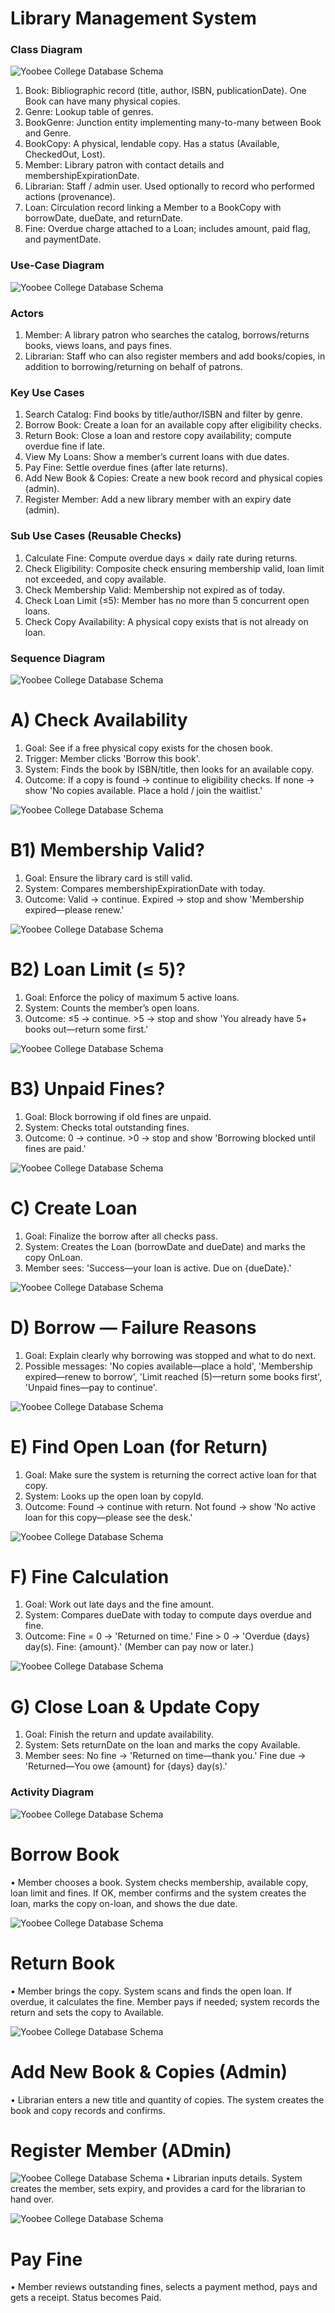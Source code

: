 #  Library Management System

### Class Diagram

![Yoobee College Database Schema](class_diagram.png)

1. Book: Bibliographic record (title, author, ISBN, publicationDate). One Book can have many physical copies.
2. Genre: Lookup table of genres.
3. BookGenre: Junction entity implementing many-to-many between Book and Genre.
4. BookCopy: A physical, lendable copy. Has a status (Available, CheckedOut, Lost).
5. Member: Library patron with contact details and membershipExpirationDate.
6. Librarian: Staff / admin user. Used optionally to record who performed actions (provenance).
7. Loan: Circulation record linking a Member to a BookCopy with borrowDate, dueDate, and returnDate.
8. Fine: Overdue charge attached to a Loan; includes amount, paid flag, and paymentDate.


### Use-Case Diagram

![Yoobee College Database Schema](use_case_diagram.png)

### Actors
1. Member: A library patron who searches the catalog, borrows/returns books, views loans, and pays fines.
2. Librarian: Staff who can also register members and add books/copies, in addition to borrowing/returning on behalf of patrons.

### Key Use Cases
1. Search Catalog: Find books by title/author/ISBN and filter by genre.
2. Borrow Book: Create a loan for an available copy after eligibility checks.
3. Return Book: Close a loan and restore copy availability; compute overdue fine if late.
4. View My Loans: Show a member’s current loans with due dates.
5. Pay Fine: Settle overdue fines (after late returns).
6. Add New Book & Copies: Create a new book record and physical copies (admin).
7. Register Member: Add a new library member with an expiry date (admin).
### Sub Use Cases (Reusable Checks)
1. Calculate Fine: Compute overdue days × daily rate during returns.
2. Check Eligibility: Composite check ensuring membership valid, loan limit not exceeded, and copy available.
3. Check Membership Valid: Membership not expired as of today.
4. Check Loan Limit (≤5): Member has no more than 5 concurrent open loans.
5. Check Copy Availability: A physical copy exists that is not already on loan.


### Sequence Diagram

![Yoobee College Database Schema](SequenceDiagram/a_check_availability.png)
# A) Check Availability
1. Goal: See if a free physical copy exists for the chosen book.
2. Trigger: Member clicks 'Borrow this book'.
3. System: Finds the book by ISBN/title, then looks for an available copy.
4. Outcome: If a copy is found → continue to eligibility checks. If none → show 'No copies available. Place a hold / join the waitlist.'

![Yoobee College Database Schema](SequenceDiagram/b1_membership_valid.png)
# B1) Membership Valid?
1. Goal: Ensure the library card is still valid.
2. System: Compares membershipExpirationDate with today.
3. Outcome: Valid → continue. Expired → stop and show 'Membership expired—please renew.'

![Yoobee College Database Schema](SequenceDiagram/b2_loan_limit.png)
# B2) Loan Limit (≤ 5)?
1. Goal: Enforce the policy of maximum 5 active loans.
2. System: Counts the member’s open loans.
3. Outcome: ≤5 → continue. >5 → stop and show 'You already have 5+ books out—return some first.'

![Yoobee College Database Schema](SequenceDiagram/b3_unpaid_fines.png)
# B3) Unpaid Fines?
1. Goal: Block borrowing if old fines are unpaid.
2. System: Checks total outstanding fines.
3. Outcome: 0 → continue. >0 → stop and show 'Borrowing blocked until fines are paid.'

![Yoobee College Database Schema](SequenceDiagram/c_create_loan.png)
# C) Create Loan
1. Goal: Finalize the borrow after all checks pass.
2. System: Creates the Loan (borrowDate and dueDate) and marks the copy OnLoan.
3. Member sees: 'Success—your loan is active. Due on {dueDate}.'

![Yoobee College Database Schema](SequenceDiagram/d_borrows.png)
# D) Borrow — Failure Reasons
1. Goal: Explain clearly why borrowing was stopped and what to do next.
2. Possible messages: 'No copies available—place a hold', 'Membership expired—renew to borrow', 'Limit reached (5)—return some books first', 'Unpaid fines—pay to continue'.

![Yoobee College Database Schema](SequenceDiagram/e_find_open_loan.png)
# E) Find Open Loan (for Return)
1. Goal: Make sure the system is returning the correct active loan for that copy.
2. System: Looks up the open loan by copyId.
3. Outcome: Found → continue with return. Not found → show 'No active loan for this copy—please see the desk.'

![Yoobee College Database Schema](SequenceDiagram/f_fine_calculate.png)
# F) Fine Calculation
1. Goal: Work out late days and the fine amount.
2. System: Compares dueDate with today to compute days overdue and fine.
3. Outcome: Fine = 0 → 'Returned on time.' Fine > 0 → 'Overdue {days} day(s). Fine: {amount}.' (Member can pay now or later.)

![Yoobee College Database Schema](SequenceDiagram/g_update_return.png)
# G) Close Loan & Update Copy
1. Goal: Finish the return and update availability.
2. System: Sets returnDate on the loan and marks the copy Available.
3. Member sees: No fine → 'Returned on time—thank you.' Fine due → 'Returned—You owe {amount} for {days} day(s).'


### Activity Diagram

![Yoobee College Database Schema](ActivityDiagram/borrow_book.png)
# Borrow Book
• Member chooses a book. System checks membership, available copy, loan limit and fines. If OK, member confirms and the system creates the loan, marks the copy on-loan, and shows the due date.
	
![Yoobee College Database Schema](ActivityDiagram/return_book.png)
# Return Book
• Member brings the copy. System scans and finds the open loan. If overdue, it calculates the fine. Member pays if needed; system records the return and sets the copy to Available.

![Yoobee College Database Schema](ActivityDiagram/new_book.png)
# Add New Book & Copies (Admin)
• Librarian enters a new title and quantity of copies. The system creates the book and copy records and confirms.

# Register Member (ADmin)
![Yoobee College Database Schema](ActivityDiagram/new_member.png)
• Librarian inputs details. System creates the member, sets expiry, and provides a card for the librarian to hand over.


![Yoobee College Database Schema](ActivityDiagram/pay_fine.png)
# Pay Fine
• Member reviews outstanding fines, selects a payment method, pays and gets a receipt. Status becomes Paid.
